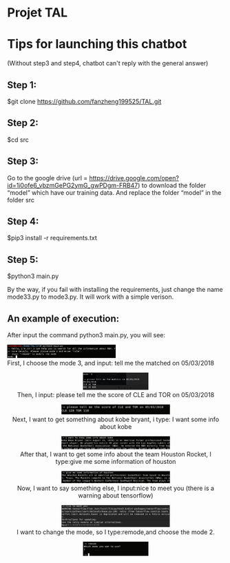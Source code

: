 Projet TAL
=====================================================

# Tips for launching this chatbot
(Without step3 and step4, chatbot can't reply with the general answer)

## Step 1:

$git clone https://github.com/fanzheng199525/TAL.git

## Step 2:

$cd src

## Step 3:

Go to the google drive (url = https://drive.google.com/open?id=1i0ofe6_vbzmGePG2ymG_gwPDgm-FRB47) to download the folder “model” which have our training data. And replace the folder “model” in the folder src

## Step 4:

$pip3 install -r requirements.txt

## Step 5:

$python3 main.py

By the way, if you fail with installing the requirements, just change the name mode33.py to mode3.py. It will work with a simple verison. 

## An example of execution:

After input the command python3 main.py, you will see:
<p align="left">
<img width="50%" src="src/img/m3_1.png" />
<br>
First, I choose the mode 3, and input: tell me the matched on 05/03/2018
<p align="center">
<img width="30%" src="src/img/m3_2.png" />
<br>
Then, I input: please tell me the score of CLE and TOR on 05/03/2018
<p align="center">
<img width="50%" src="src/img/m3_3.png" />
<br>
Next, I want to get something about kobe bryant, i type: I want some info about kobe
<p align="center">
<img width="50%" src="src/img/m3_4.png" />
<br>
After that, I want to get some info about the team Houston Rocket, I type:give me some information of houston
<p align="center">
<img width="50%" src="src/img/m3_5.png" />
<br>
Now, I want to say something else, I input:nice to meet you (there is a warning about tensorflow)
<p align="center">
<img width="50%" src="src/img/m3_6.png" />
<br>
I want to change the mode, so I type:remode,and choose the mode 2.
<p align="center">
<img width="30%" src="src/img/m3_7.png" />
<br>
  
